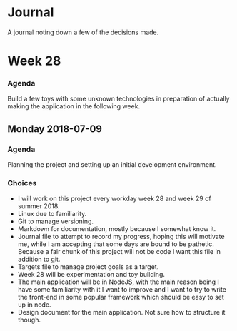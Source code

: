 # Journal

A journal noting down a few of the decisions made.

# Week 28

### Agenda

Build a few toys with some unknown technologies in preparation of actually making the application in the following week.

## Monday 2018-07-09

### Agenda

Planning the project and setting up an initial development environment.

### Choices

* I will work on this project every workday week 28 and week 29 of summer 2018.
* Linux due to familiarity.
* Git to manage versioning.
* Markdown for documentation, mostly because I somewhat know it.
* Journal file to attempt to record my progress, hoping this will motivate me, while I am accepting that some days are bound to be pathetic. Because a fair chunk of this project will not be code I want this file in addition to git.
* Targets file to manage project goals as a target.
* Week 28 will be experimentation and toy building.
* The main application will be in NodeJS, with the main reason being I have some familiarity with it I want to improve and I want to try to write the front-end in some popular framework which should be easy to set up in node.
* Design document for the main application. Not sure how to structure it though.
